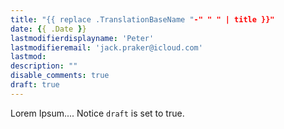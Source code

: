 ```yaml
---
title: "{{ replace .TranslationBaseName "-" " " | title }}"
date: {{ .Date }}
lastmodifierdisplayname: 'Peter'
lastmodifieremail: 'jack.praker@icloud.com'
lastmod:
description: ""
disable_comments: true
draft: true
---
```


Lorem Ipsum....
Notice `draft` is set to true.
